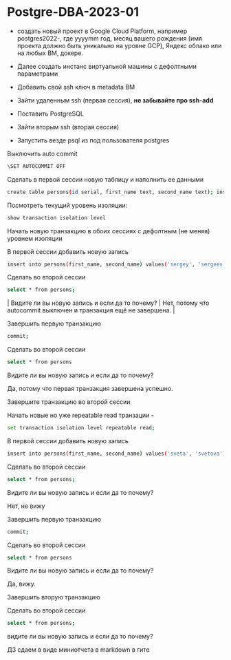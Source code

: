 # Postgre-DBA-2023-01

- создать новый проект в Google Cloud Platform, например postgres2022-, где yyyymm год, месяц вашего рождения (имя проекта должно быть уникально на уровне GCP), Яндекс облако или на любых ВМ, докере.

- Далее создать инстанс виртуальной машины с дефолтными параметрами
- Добавить свой ssh ключ в metadata ВМ
- Зайти удаленным ssh (первая сессия), **не забывайте про ssh-add**
- Поставить PostgreSQL
- Зайти вторым ssh (вторая сессия)
- Запустить везде psql из под пользователя postgres


Выключить auto commit
```sh
\SET AUTOCOMMIT OFF
```

Сделать в первой сессии новую таблицу и наполнить ее данными 
```sh
create table persons(id serial, first_name text, second_name text); insert into persons(first_name, second_name) values('ivan', 'ivanov'); insert into persons(first_name, second_name) values('petr', 'petrov'); commit;
```
Посмотреть текущий уровень изоляции: 
```sh
show transaction isolation level
```
Начать новую транзакцию в обоих сессиях с дефолтным (не меняя) уровнем изоляции

В первой сессии добавить новую запись 
```sh
insert into persons(first_name, second_name) values('sergey', 'sergeev');
```
Сделать во второй сессии
```sh 
select * from persons;
``` 

|  Видите ли вы новую запись и если да то почему? |  Нет, потому что autocommit выключен и транзакция ещё не завершена. |


Завершить первую транзакцию
```sh
commit;
```
Cделать во второй сессии
```sh 
select * from persons
```
 
Видите ли вы новую запись и если да то почему?

Да, потому что первая транзакция завершена успешно.


Завершите транзакцию во второй сессии

Начать новые но уже repeatable read транзации - 
```sh
set transaction isolation level repeatable read;
```
В первой сессии добавить новую запись 
```sh
insert into persons(first_name, second_name) values('sveta', 'svetova');
```
Сделать во второй сессии
```sh
select * from persons;
```
 
Видите ли вы новую запись и если да то почему?

Нет, не вижу

Завершить первую транзакцию 
```sh
commit;
```
Сделать во второй сессии
```sh
select * from persons
```
 
Видите ли вы новую запись и если да то почему?

Да, вижу.

Завершить вторую транзакцию

Сделать во второй сессии 
```sh
select * from persons;
```
 
видите ли вы новую запись и если да то почему? 



ДЗ сдаем в виде миниотчета в markdown в гите